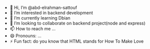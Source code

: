 - 👋 Hi, I’m @abd-elrahman-sattouf
- 👀 I’m interested in backend development
- 🌱 I’m currently learning Dbian
- 💞️ I’m looking to collaborate on backend project(node and express)
- 📫 How to reach me ...
- 😄 Pronouns: ...
- ⚡ Fun fact: do you know that HTML stands for How To Make Love

<!---
abd-elrahman-sattouf/abd-elrahman-sattouf is a ✨ special ✨ repository because its `README.md` (this file) appears on your GitHub profile.
You can click the Preview link to take a look at your changes.
--->
